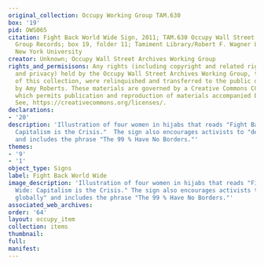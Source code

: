 ```yaml
---
original_collection: Occupy Working Group TAM.630
box: '19'
pid: OWS065
citation: Fight Back World Wide Sign, 2011; TAM.630 Occupy Wall Street Archives Working
  Group Records; box 19, folder 11; Tamiment Library/Robert F. Wagner Labor Archives,
  New York University
creator: Unknown; Occupy Wall Street Archives Working Group
rights_and_permisisons: Any rights (including copyright and related rights to publicity
  and privacy) held by the Occupy Wall Street Archives Working Group, the creator
  of this collection, were relinquished and transferred to the public domain in 2013
  by Amy Roberts. These materials are governed by a Creative Commons CC0 license,
  which permits publication and reproduction of materials accompanied by full attribution.
  See, https://creativecommons.org/licenses/.
declarations:
- '20'
description: 'Illustration of four women in hijabs that reads "Fight Back World Wide:
  Capitalism is the Crisis."  The sign also encourages activists to "decolonize globally"
  and includes the phrase "The 99 % Have No Borders."'
themes:
- '9'
- '1'
object_type: Signs
label: Fight Back World Wide
image_description: 'Illustration of four women in hijabs that reads "Fight Back World
  Wide: Capitalism is the Crisis." The sign also encourages activists to "decolonize
  globally" and includes the phrase "The 99 % Have No Borders."'
associated_web_archives:
order: '64'
layout: occupy_item
collection: items
thumbnail:
full:
manifest:
---
```

